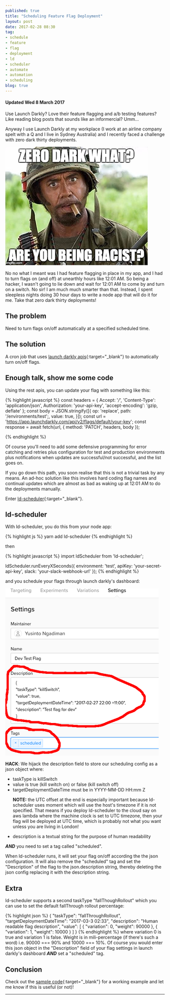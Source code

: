 ```yaml
---
published: true
title: "Scheduling Feature Flag Deployment"
layout: post
date: 2017-02-28 08:30
tag:
- schedule
- feature
- flag
- deployment
- ld
- scheduler
- automate
- automation
- scheduling
blog: true
---
```


#### Updated Wed 8 March 2017

Use Launch Darkly? Love their feature flagging and a/b testing features? Like reading blog posts that sounds like an informercial? Umm...

Anyway I use Launch Darkly at my workplace (I work at an airline company spelt with a Q and I live in Sydney Australia) and I recently faced a
challenge with zero dark thirty deployments.

![Zero dark what?](/assets/images/tropic.jpg)

No no what I meant was I had feature flagging in place in my app, and I had to turn flags on (and off) at unearthly hours like 12:01 AM. So being a hacker,
I wasn't going to lie down and wait for 12:01 AM to come by and turn on a switch. No sir! I am much much smarter than that. Instead, I spent sleepless nights
doing 30 hour days to write a node app that will do it for me. Take that zero dark thirty deployments!

## The problem
Need to turn flags on/off automatically at a specified scheduled time.  

## The solution
A cron job that uses [launch darkly apis](http://apidocs.launchdarkly.com/docs/update-feature-flag){:target="_blank"} to automatically turn on/off flags.

## Enough talk, show me some code
Using the rest apis, you can update your flag with something  like this:

{% highlight javascript %}
const headers = {
  Accept: '*/*',
  'Content-Type': 'application/json',
  Authorization: 'your-api-key',
  'accept-encoding': 'gzip, deflate'
};
const body = JSON.stringify([{
  op: 'replace',
  path: '/environments/test';,
  value: true,
}]);
const url = 'https://app.launchdarkly.com/api/v2/flags/default/your-key';
const response = await fetch(url, {
    method: 'PATCH',
    headers,
    body
});

{% endhighlight %}

Of course you'll need to add some defensive programming for error catching
and retries plus configuration for test and production environments
plus notifications when updates are successful/not successful, and the
list goes on.
 
If you go down this path, you soon realise that this is not a trivial 
task by any means. An ad-hoc solution like this involves hard coding
flag names and continual updates which are almost as bad as waking up at 
12:01 AM to do the deployments manually.

Enter [ld-scheduler](https://github.com/yusinto/ld-scheduler){:target="_blank"}.

## ld-scheduler
With ld-scheduler, you do this from your node app:

{% highlight js %}
yarn add ld-scheduler
{% endhighlight %}

then

{% highlight javascript %}
import ldScheduler from 'ld-scheduler';

ldScheduler.runEveryXSeconds({
  environment: 'test',
  apiKey: 'your-secret-api-key',
  slack: 'your-slack-webhook-url'
});
{% endhighlight %}

and you schedule your flags through launch darkly's dashboard:

![LaunchDarkly dashboard scheduling config](/assets/images/ld-scheduler-flag-settings-resized.png)

**HACK**: We hijack the description field to store our scheduling config as a json object where:
<ul>
    <li>taskType is killSwitch</li>
    <li>value is true (kill switch on) or false (kill switch off)</li>
    <li>
        targetDeploymentDateTime must be in YYYY-MM-DD HH:mm Z
        <p>
            <b>NOTE:</b> the UTC offset at the end is especially important because ld-scheduler uses moment which will use the host's timezone if it is not specified.
             That means if you deploy ld-scheduler to the cloud say on aws lambda where the machine clock is set to UTC timezone, then your flag will be deployed at
             UTC time, which is probably not what you want unless you are living in London!
        </p>
    </li>
    <li>description is a textual string for the purpose of human readability</li>
</ul>

***AND*** you need to set a tag called "scheduled".

When ld-scheduler runs, it will set your flag on/off according the the json configuration. It will also remove the "scheduled" tag and set the "Description" of the flag
to the json.description string, thereby deleting the json config replacing it with the description string. 

## Extra
ld-scheduler supports a second taskType "fallThoughRollout" which you can use to set the default fallThrough rollout percentage:

{% highlight json %}
{
    "taskType": "fallThroughRollout",
    "targetDeploymentDateTime": "2017-03-3 02:33",
    "description": "Human readable flag description",
    "value": [
        {
            "variation": 0,
            "weight": 90000
        },
        {
            "variation": 1,
            "weight": 10000
        }
    ]
}
{% endhighlight %}
where variation 0 is true and variation 1 is false. Weight is in mili-percentage (if there's such a word) i.e. 90000 === 90% and 10000 === 10%.
Of course you would enter this json object in the "Description" field of your flag settings in launch darkly's dashboard
***AND*** set a "scheduled" tag.

## Conclusion
Check out the [sample code](https://github.com/yusinto/ld-scheduler/tree/master/example){:target="_blank"} for a working example and let me know if this is useful (or not)!

---------------------------------------------------------------------------------------
